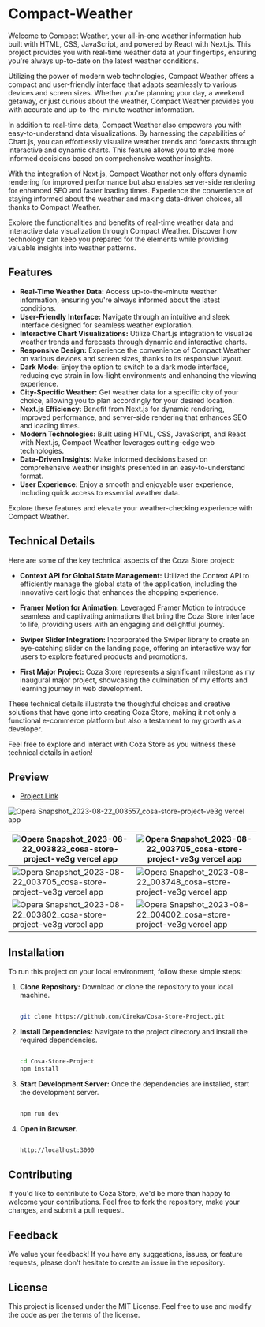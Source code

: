 # Compact-Weather

Welcome to Compact Weather, your all-in-one weather information hub built with HTML, CSS, JavaScript, and powered by React with Next.js. This project provides you with real-time weather data at your fingertips, ensuring you're always up-to-date on the latest weather conditions.

Utilizing the power of modern web technologies, Compact Weather offers a compact and user-friendly interface that adapts seamlessly to various devices and screen sizes. Whether you're planning your day, a weekend getaway, or just curious about the weather, Compact Weather provides you with accurate and up-to-the-minute weather information.

In addition to real-time data, Compact Weather also empowers you with easy-to-understand data visualizations. By harnessing the capabilities of Chart.js, you can effortlessly visualize weather trends and forecasts through interactive and dynamic charts. This feature allows you to make more informed decisions based on comprehensive weather insights.

With the integration of Next.js, Compact Weather not only offers dynamic rendering for improved performance but also enables server-side rendering for enhanced SEO and faster loading times. Experience the convenience of staying informed about the weather and making data-driven choices, all thanks to Compact Weather.

Explore the functionalities and benefits of real-time weather data and interactive data visualization through Compact Weather. Discover how technology can keep you prepared for the elements while providing valuable insights into weather patterns.


## Features

- **Real-Time Weather Data:** Access up-to-the-minute weather information, ensuring you're always informed about the latest conditions.
- **User-Friendly Interface:** Navigate through an intuitive and sleek interface designed for seamless weather exploration.
- **Interactive Chart Visualizations:** Utilize Chart.js integration to visualize weather trends and forecasts through dynamic and interactive charts.
- **Responsive Design:** Experience the convenience of Compact Weather on various devices and screen sizes, thanks to its responsive layout.
- **Dark Mode:** Enjoy the option to switch to a dark mode interface, reducing eye strain in low-light environments and enhancing the viewing experience.
- **City-Specific Weather:** Get weather data for a specific city of your choice, allowing you to plan accordingly for your desired location.
- **Next.js Efficiency:** Benefit from Next.js for dynamic rendering, improved performance, and server-side rendering that enhances SEO and loading times.
- **Modern Technologies:** Built using HTML, CSS, JavaScript, and React with Next.js, Compact Weather leverages cutting-edge web technologies.
- **Data-Driven Insights:** Make informed decisions based on comprehensive weather insights presented in an easy-to-understand format.
- **User Experience:** Enjoy a smooth and enjoyable user experience, including quick access to essential weather data.

Explore these features and elevate your weather-checking experience with Compact Weather.
## Technical Details

Here are some of the key technical aspects of the Coza Store project:

- **Context API for Global State Management:** Utilized the Context API to efficiently manage the global state of the application, including the innovative cart logic that enhances the shopping experience.

- **Framer Motion for Animation:** Leveraged Framer Motion to introduce seamless and captivating animations that bring the Coza Store interface to life, providing users with an engaging and delightful journey.

- **Swiper Slider Integration:** Incorporated the Swiper library to create an eye-catching slider on the landing page, offering an interactive way for users to explore featured products and promotions.

- **First Major Project:** Coza Store represents a significant milestone as my inaugural major project, showcasing the culmination of my efforts and learning journey in web development.

These technical details illustrate the thoughtful choices and creative solutions that have gone into creating Coza Store, making it not only a functional e-commerce platform but also a testament to my growth as a developer.

Feel free to explore and interact with Coza Store as you witness these technical details in action!


## Preview
- [Project Link](cosa-store-project-ve3g-fpt3df1ji-cireka.vercel.app)
  
![Opera Snapshot_2023-08-22_003557_cosa-store-project-ve3g vercel app](https://github.com/Cireka/Cosa-Store-Project/assets/63955698/8e316d95-a35a-482b-be4e-be85cbc2fa6f)  

| ![Opera Snapshot_2023-08-22_003823_cosa-store-project-ve3g vercel app](https://github.com/Cireka/Cosa-Store-Project/assets/63955698/6f2fda60-e2de-4a90-a1cb-3fc8cd73d772) | ![Opera Snapshot_2023-08-22_003705_cosa-store-project-ve3g vercel app](https://github.com/Cireka/Cosa-Store-Project/assets/63955698/d33efb44-7b15-4dcd-a2ae-1fd07b6e3138) |
| ------------- | ------------- |
| ![Opera Snapshot_2023-08-22_003705_cosa-store-project-ve3g vercel app](https://github.com/Cireka/Cosa-Store-Project/assets/63955698/d33efb44-7b15-4dcd-a2ae-1fd07b6e3138)  | ![Opera Snapshot_2023-08-22_003748_cosa-store-project-ve3g vercel app](https://github.com/Cireka/Cosa-Store-Project/assets/63955698/7443b5c5-8e27-4278-8ccb-f995f3210831) |
| ![Opera Snapshot_2023-08-22_003802_cosa-store-project-ve3g vercel app](https://github.com/Cireka/Cosa-Store-Project/assets/63955698/3135da2a-4b9d-46b9-98c7-69b87cd32e51) | ![Opera Snapshot_2023-08-22_004002_cosa-store-project-ve3g vercel app](https://github.com/Cireka/Cosa-Store-Project/assets/63955698/6360b796-56e5-47bd-b911-4025dc7407cb) |

## Installation

To run this project on your local environment, follow these simple steps:

1. **Clone Repository:** Download or clone the repository to your local machine.
   ```bash
   
   git clone https://github.com/Cireka/Cosa-Store-Project.git

2. **Install Dependencies:** Navigate to the project directory and install the required dependencies.
   ```bash
   
   cd Cosa-Store-Project
   npm install

3. **Start Development Server:** Once the dependencies are installed, start the development server.
   ```bash
   
   npm run dev

5. **Open in Browser.**
   ```bash
   
   http://localhost:3000
   
## Contributing
If you'd like to contribute to Coza Store, we'd be more than happy to welcome your contributions. Feel free to fork the repository, make your changes, and submit a pull request.

## Feedback
We value your feedback! If you have any suggestions, issues, or feature requests, please don't hesitate to create an issue in the repository.

## License
This project is licensed under the MIT License. Feel free to use and modify the code as per the terms of the license.
